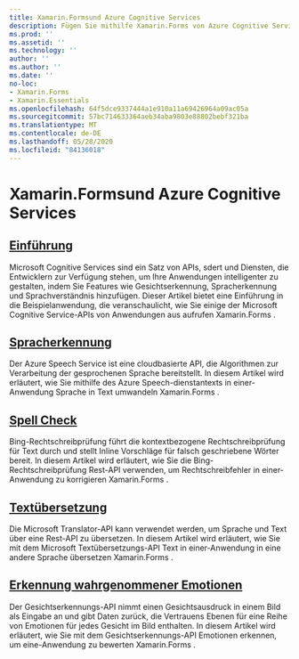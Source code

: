 ```yaml
---
title: Xamarin.Formsund Azure Cognitive Services
description: Fügen Sie mithilfe Xamarin.Forms von Azure Cognitive Services Intelligence-Funktionen hinzu, einschließlich Spracherkennung, Rechtschreibprüfung, Textübersetzung und Emotionen Erkennung.
ms.prod: ''
ms.assetid: ''
ms.technology: ''
author: ''
ms.author: ''
ms.date: ''
no-loc:
- Xamarin.Forms
- Xamarin.Essentials
ms.openlocfilehash: 64f5dce9337444a1e910a11a69426964a09ac05a
ms.sourcegitcommit: 57bc714633364aeb34aba9803e88802bebf321ba
ms.translationtype: MT
ms.contentlocale: de-DE
ms.lasthandoff: 05/28/2020
ms.locfileid: "84136018"
---
```

# <a name="xamarinforms-and-azure-cognitive-services"></a>Xamarin.Formsund Azure Cognitive Services

## <a name="introduction"></a>[Einführung](introduction.md)

Microsoft Cognitive Services sind ein Satz von APIs, sdert und Diensten, die Entwicklern zur Verfügung stehen, um Ihre Anwendungen intelligenter zu gestalten, indem Sie Features wie Gesichtserkennung, Spracherkennung und Sprachverständnis hinzufügen. Dieser Artikel bietet eine Einführung in die Beispielanwendung, die veranschaulicht, wie Sie einige der Microsoft Cognitive Service-APIs von Anwendungen aus aufrufen Xamarin.Forms .

## <a name="speech-recognition"></a>[Spracherkennung](speech-recognition.md)

Der Azure Speech Service ist eine cloudbasierte API, die Algorithmen zur Verarbeitung der gesprochenen Sprache bereitstellt. In diesem Artikel wird erläutert, wie Sie mithilfe des Azure Speech-dienstantexts in einer-Anwendung Sprache in Text umwandeln Xamarin.Forms .

## <a name="spell-check"></a>[Spell Check](spell-check.md)

Bing-Rechtschreibprüfung führt die kontextbezogene Rechtschreibprüfung für Text durch und stellt Inline Vorschläge für falsch geschriebene Wörter bereit. In diesem Artikel wird erläutert, wie Sie die Bing-Rechtschreibprüfung Rest-API verwenden, um Rechtschreibfehler in einer-Anwendung zu korrigieren Xamarin.Forms .

## <a name="text-translation"></a>[Textübersetzung](text-translation.md)

Die Microsoft Translator-API kann verwendet werden, um Sprache und Text über eine Rest-API zu übersetzen. In diesem Artikel wird erläutert, wie Sie mit dem Microsoft Textübersetzungs-API Text in einer-Anwendung in eine andere Sprache übersetzen Xamarin.Forms .

## <a name="perceived-emotion-recognition"></a>[Erkennung wahrgenommener Emotionen](emotion-recognition.md)

Der Gesichtserkennungs-API nimmt einen Gesichtsausdruck in einem Bild als Eingabe an und gibt Daten zurück, die Vertrauens Ebenen für eine Reihe von Emotionen für jedes Gesicht im Bild enthalten. In diesem Artikel wird erläutert, wie Sie mit dem Gesichtserkennungs-API Emotionen erkennen, um eine-Anwendung zu bewerten Xamarin.Forms .
